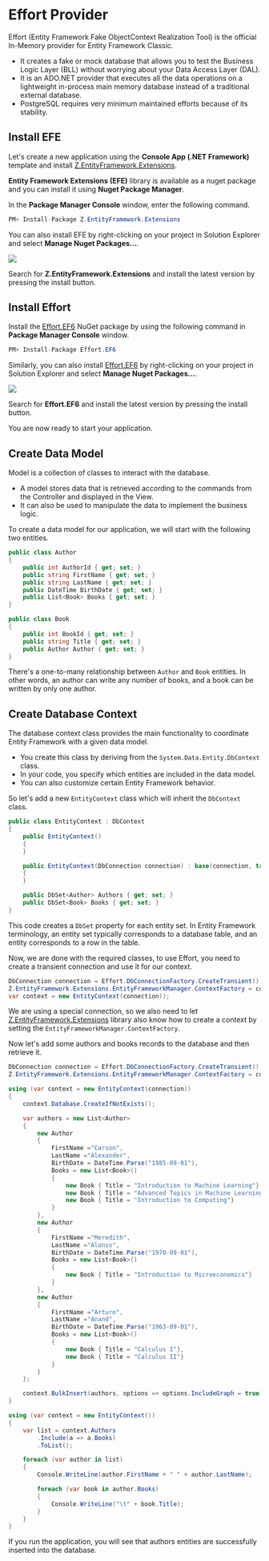 # Effort Provider

Effort (Entity Framework Fake ObjectContext Realization Tool) is the official In-Memory provider for Entity Framework Classic. 

 - It creates a fake or mock database that allows you to test the Business Logic Layer (BLL) without worrying about your Data Access Layer (DAL).
 - It is an ADO.NET provider that executes all the data operations on a lightweight in-process main memory database instead of a traditional external database.
 - PostgreSQL requires very minimum maintained efforts because of its stability.

## Install EFE

Let's create a new application using the **Console App (.NET Framework)** template and install [Z.EntityFramework.Extensions](https://www.nuget.org/packages/Z.EntityFramework.Extensions/). 

**Entity Framework Extensions (EFE)** library is available as a nuget package and you can install it using **Nuget Package Manager**.

In the **Package Manager Console** window, enter the following command.

```csharp
PM> Install-Package Z.EntityFramework.Extensions
```

You can also install EFE by right-clicking on your project in Solution Explorer and select **Manage Nuget Packages...**. 

<img src="https://raw.githubusercontent.com/zzzprojects/EntityFramework-Extensions/master/docs2/images/effort-1.png">

Search for **Z.EntityFramework.Extensions** and install the latest version by pressing the install button. 

## Install Effort

Install the [Effort.EF6](https://www.nuget.org/packages/Effort.EF6/) NuGet package by using the following command in **Package Manager Console** window.

```csharp
PM> Install-Package Effort.EF6
```

Similarly, you can also install [Effort.EF6](https://www.nuget.org/packages/Effort.EF6/) by right-clicking on your project in Solution Explorer and select **Manage Nuget Packages...**. 

<img src="https://raw.githubusercontent.com/zzzprojects/EntityFramework-Extensions/master/docs2/images/effort-2.png">

Search for **Effort.EF6** and install the latest version by pressing the install button. 

You are now ready to start your application.
 
## Create Data Model
 
 Model is a collection of classes to interact with the database.

 - A model stores data that is retrieved according to the commands from the Controller and displayed in the View.
 - It can also be used to manipulate the data to implement the business logic.

To create a data model for our application, we will start with the following two entities.

```csharp
public class Author
{
    public int AuthorId { get; set; }
    public string FirstName { get; set; }
    public string LastName { get; set; }
    public DateTime BirthDate { get; set; }
    public List<Book> Books { get; set; }
}

public class Book
{
    public int BookId { get; set; }
    public string Title { get; set; }
    public Author Author { get; set; }
}
```

There's a one-to-many relationship between `Author` and `Book` entities. In other words, an author can write any number of books, and a book can be written by only one author.

## Create Database Context

The database context class provides the main functionality to coordinate Entity Framework with a given data model. 

 - You create this class by deriving from the `System.Data.Entity.DbContext` class. 
 - In your code, you specify which entities are included in the data model. 
 - You can also customize certain Entity Framework behavior. 

So let's add a new `EntityContext` class which will inherit the `DbContext` class.

```csharp
public class EntityContext : DbContext
{
    public EntityContext()
    {
    }

    public EntityContext(DbConnection connection) : base(connection, true)
    {
    }

    public DbSet<Author> Authors { get; set; }
    public DbSet<Book> Books { get; set; }
}
```

This code creates a `DbSet` property for each entity set. In Entity Framework terminology, an entity set typically corresponds to a database table, and an entity corresponds to a row in the table.

Now, we are done with the required classes, to use Effort, you need to create a transient connection and use it for our context. 

```csharp
DbConnection connection = Effort.DbConnectionFactory.CreateTransient();
Z.EntityFramework.Extensions.EntityFrameworkManager.ContextFactory = context => new EntityContext(connection);
var context = new EntityContext(connection));
```

We are using a special connection, so we also need to let [Z.EntityFramework.Extensions](https://entityframework-extensions.net) library also know how to create a context by setting the `EntityFrameworkManager.ContextFactory`. 

Now let's add some authors and books records to the database and then retrieve it.

```csharp
DbConnection connection = Effort.DbConnectionFactory.CreateTransient();
Z.EntityFramework.Extensions.EntityFrameworkManager.ContextFactory = context => new EntityContext(connection);

using (var context = new EntityContext(connection))
{
    context.Database.CreateIfNotExists();

    var authors = new List<Author>
    {
        new Author
        {
            FirstName ="Carson",
            LastName ="Alexander",
            BirthDate = DateTime.Parse("1985-09-01"),
            Books = new List<Book>()
            {
                new Book { Title = "Introduction to Machine Learning"},
                new Book { Title = "Advanced Topics in Machine Learning"}
                new Book { Title = "Introduction to Computing"}
            }
        },
        new Author
        {
            FirstName ="Meredith",
            LastName ="Alonso",
            BirthDate = DateTime.Parse("1970-09-01"),
            Books = new List<Book>()
            {
                new Book { Title = "Introduction to Microeconomics"}
            }
        },
        new Author
        {
            FirstName ="Arturo",
            LastName ="Anand",
            BirthDate = DateTime.Parse("1963-09-01"),
            Books = new List<Book>()
            {
                new Book { Title = "Calculus I"},
                new Book { Title = "Calculus II"}
            }
        }
    };

    context.BulkInsert(authors, options => options.IncludeGraph = true);
}

using (var context = new EntityContext())
{
    var list = context.Authors
        .Include(a => a.Books)
        .ToList();

    foreach (var author in list)
    {
        Console.WriteLine(author.FirstName + " " + author.LastName);

        foreach (var book in author.Books)
        {
            Console.WriteLine("\t" + book.Title);
        }
    }
}
```

If you run the application, you will see that authors entities are successfully inserted into the database.
